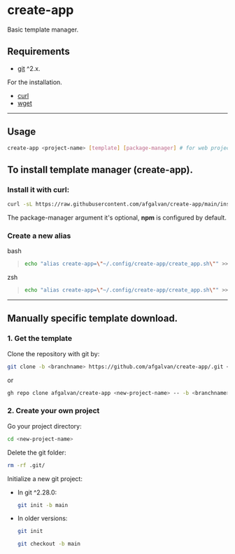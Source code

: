 # create-app

Basic template manager.

## Requirements

- [git](https://git-scm.com/downloads) ^2.x.

For the installation.

- [curl](https://curl.se/download.html)
- [wget](https://www.gnu.org/software/wget/)

---

## Usage

``` bash
create-app <project-name> [template] [package-manager] # for web projects
```

## **To install template manager (create-app).**

### **Install it with curl:**

```bash
curl -sL https://raw.githubusercontent.com/afgalvan/create-app/main/installer.sh | bash -s  [branch] [package-manager]
```

The package-manager argument it's optional, **npm** is configured by default.

### Create a new alias

bash

> ```bash
> echo "alias create-app=\"~/.config/create-app/create_app.sh\"" >> ~/.bashrc
> ```

zsh

> ```bash
> echo "alias create-app=\"~/.config/create-app/create_app.sh\"" >> ~/.zshrc
> ```

---

## **Manually specific template download.**

### 1. Get the template

Clone the repository with git by:

```bash
git clone -b <branchname> https://github.com/afgalvan/create-app/.git <new-project-name>
```

or

```bash
gh repo clone afgalvan/create-app <new-project-name> -- -b <branchname>
```

### 2. Create your own project

Go your project directory:

```bash
cd <new-project-name>
```

Delete the git folder:

```bash
rm -rf .git/
```

Initialize a new git project:

- In git ^2.28.0:

  ```bash
  git init -b main
  ```

- In older versions:

  ```bash
  git init
  ```

  ```bash
  git checkout -b main
  ```
